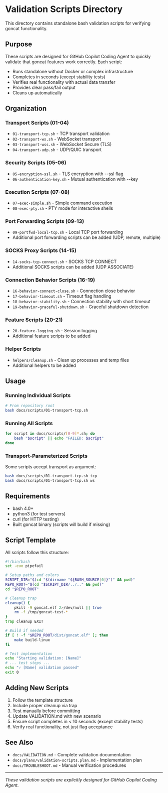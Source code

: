 # Validation Scripts Directory

This directory contains standalone bash validation scripts for verifying goncat functionality.

## Purpose

These scripts are designed for GitHub Copilot Coding Agent to quickly validate that goncat features work correctly. Each script:

- Runs standalone without Docker or complex infrastructure
- Completes in seconds (except stability tests)
- Verifies real functionality with actual data transfer
- Provides clear pass/fail output
- Cleans up automatically

## Organization

### Transport Scripts (01-04)
- `01-transport-tcp.sh` - TCP transport validation
- `02-transport-ws.sh` - WebSocket transport
- `03-transport-wss.sh` - WebSocket Secure (TLS)
- `04-transport-udp.sh` - UDP/QUIC transport

### Security Scripts (05-06)
- `05-encryption-ssl.sh` - TLS encryption with --ssl flag
- `06-authentication-key.sh` - Mutual authentication with --key

### Execution Scripts (07-08)
- `07-exec-simple.sh` - Simple command execution
- `08-exec-pty.sh` - PTY mode for interactive shells

### Port Forwarding Scripts (09-13)
- `09-portfwd-local-tcp.sh` - Local TCP port forwarding
- Additional port forwarding scripts can be added (UDP, remote, multiple)

### SOCKS Proxy Scripts (14-15)
- `14-socks-tcp-connect.sh` - SOCKS TCP CONNECT
- Additional SOCKS scripts can be added (UDP ASSOCIATE)

### Connection Behavior Scripts (16-19)
- `16-behavior-connect-close.sh` - Connection close behavior
- `17-behavior-timeout.sh` - Timeout flag handling
- `18-behavior-stability.sh` - Connection stability with short timeout
- `19-behavior-graceful-shutdown.sh` - Graceful shutdown detection

### Feature Scripts (20-21)
- `20-feature-logging.sh` - Session logging
- Additional feature scripts to be added

### Helper Scripts
- `helpers/cleanup.sh` - Clean up processes and temp files
- Additional helpers to be added

## Usage

### Running Individual Scripts

```bash
# From repository root
bash docs/scripts/01-transport-tcp.sh
```

### Running All Scripts

```bash
for script in docs/scripts/[0-9]*.sh; do
    bash "$script" || echo "FAILED: $script"
done
```

### Transport-Parameterized Scripts

Some scripts accept transport as argument:

```bash
bash docs/scripts/01-transport-tcp.sh tcp
bash docs/scripts/01-transport-tcp.sh ws
```

## Requirements

- bash 4.0+
- python3 (for test servers)
- curl (for HTTP testing)
- Built goncat binary (scripts will build if missing)

## Script Template

All scripts follow this structure:

```bash
#!/bin/bash
set -euo pipefail

# Setup paths and colors
SCRIPT_DIR="$(cd "$(dirname "${BASH_SOURCE[0]}")" && pwd)"
REPO_ROOT="$(cd "$SCRIPT_DIR/../.." && pwd)"
cd "$REPO_ROOT"

# Cleanup trap
cleanup() {
    pkill -9 goncat.elf 2>/dev/null || true
    rm -f /tmp/goncat-test-*
}
trap cleanup EXIT

# Build if needed
if [ ! -f "$REPO_ROOT/dist/goncat.elf" ]; then
    make build-linux
fi

# Test implementation
echo "Starting validation: [Name]"
# ... test steps ...
echo "✓ [Name] validation passed"
exit 0
```

## Adding New Scripts

1. Follow the template structure
2. Include proper cleanup via trap
3. Test manually before committing
4. Update VALIDATION.md with new scenario
5. Ensure script completes in < 10 seconds (except stability tests)
6. Verify real functionality, not just flag acceptance

## See Also

- `docs/VALIDATION.md` - Complete validation documentation
- `docs/plans/validation-scripts.plan.md` - Implementation plan
- `docs/TROUBLESHOOT.md` - Manual verification procedures

---

*These validation scripts are explicitly designed for GitHub Copilot Coding Agent.*

